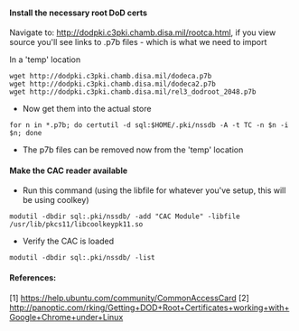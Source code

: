 #### Install the necessary root DoD certs

Navigate to: http://dodpki.c3pki.chamb.disa.mil/rootca.html, if you view source you'll see links to .p7b files - which is what we need to import

In a 'temp' location 
```
wget http://dodpki.c3pki.chamb.disa.mil/dodeca.p7b
wget http://dodpki.c3pki.chamb.disa.mil/dodeca2.p7b
wget http://dodpki.c3pki.chamb.disa.mil/rel3_dodroot_2048.p7b
```

* Now get them into the actual store
```
for n in *.p7b; do certutil -d sql:$HOME/.pki/nssdb -A -t TC -n $n -i $n; done
```

* The p7b files can be removed now from the 'temp' location

#### Make the CAC reader available
* Run this command (using the libfile for whatever you've setup, this will be using coolkey)
```
modutil -dbdir sql:.pki/nssdb/ -add "CAC Module" -libfile /usr/lib/pkcs11/libcoolkeypk11.so 
```

* Verify the CAC is loaded
```
modutil -dbdir sql:.pki/nssdb/ -list
```

#### References:

[1] https://help.ubuntu.com/community/CommonAccessCard
[2] http://panoptic.com/rking/Getting+DOD+Root+Certificates+working+with+Google+Chrome+under+Linux
